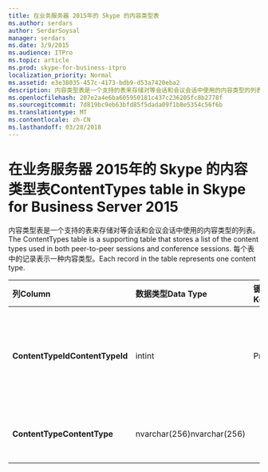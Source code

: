 ```yaml
---
title: 在业务服务器 2015年的 Skype 的内容类型表
ms.author: serdars
author: SerdarSoysal
manager: serdars
ms.date: 3/9/2015
ms.audience: ITPro
ms.topic: article
ms.prod: skype-for-business-itpro
localization_priority: Normal
ms.assetid: e3e38035-457c-4173-bdb9-d53a7420eba2
description: 内容类型表是一个支持的表来存储对等会话和会议会话中使用的内容类型的列表。 每个表中的记录表示一种内容类型。
ms.openlocfilehash: 207e2a4e6ba605950181c437c236205fc8b2778f
ms.sourcegitcommit: 7d819bc9eb63bfd85f5dada09f1b8e5354c56f6b
ms.translationtype: MT
ms.contentlocale: zh-CN
ms.lasthandoff: 03/28/2018
---
```

# <a name="contenttypes-table-in-skype-for-business-server-2015"></a><span data-ttu-id="1a525-104">在业务服务器 2015年的 Skype 的内容类型表</span><span class="sxs-lookup"><span data-stu-id="1a525-104">ContentTypes table in Skype for Business Server 2015</span></span>
 
<span data-ttu-id="1a525-105">内容类型表是一个支持的表来存储对等会话和会议会话中使用的内容类型的列表。</span><span class="sxs-lookup"><span data-stu-id="1a525-105">The ContentTypes table is a supporting table that stores a list of the content types used in both peer-to-peer sessions and conference sessions.</span></span> <span data-ttu-id="1a525-106">每个表中的记录表示一种内容类型。</span><span class="sxs-lookup"><span data-stu-id="1a525-106">Each record in the table represents one content type.</span></span>
  
|<span data-ttu-id="1a525-107">**列**</span><span class="sxs-lookup"><span data-stu-id="1a525-107">**Column**</span></span>|<span data-ttu-id="1a525-108">**数据类型**</span><span class="sxs-lookup"><span data-stu-id="1a525-108">**Data Type**</span></span>|<span data-ttu-id="1a525-109">**键/索引**</span><span class="sxs-lookup"><span data-stu-id="1a525-109">**Key/Index**</span></span>|<span data-ttu-id="1a525-110">**详细信息**</span><span class="sxs-lookup"><span data-stu-id="1a525-110">**Details**</span></span>|
|:-----|:-----|:-----|:-----|
|<span data-ttu-id="1a525-111">**ContentTypeId**</span><span class="sxs-lookup"><span data-stu-id="1a525-111">**ContentTypeId**</span></span> <br/> |<span data-ttu-id="1a525-112">int</span><span class="sxs-lookup"><span data-stu-id="1a525-112">int</span></span>  <br/> |<span data-ttu-id="1a525-113">Primary</span><span class="sxs-lookup"><span data-stu-id="1a525-113">Primary</span></span>  <br/> |<span data-ttu-id="1a525-114">标识内容类型的唯一编号。</span><span class="sxs-lookup"><span data-stu-id="1a525-114">Unique number identifying the content type.</span></span>  <br/> |
|<span data-ttu-id="1a525-115">**ContentType**</span><span class="sxs-lookup"><span data-stu-id="1a525-115">**ContentType**</span></span> <br/> |<span data-ttu-id="1a525-116">nvarchar(256)</span><span class="sxs-lookup"><span data-stu-id="1a525-116">nvarchar(256)</span></span>  <br/> ||<span data-ttu-id="1a525-117">内容类型名称。</span><span class="sxs-lookup"><span data-stu-id="1a525-117">Content type name.</span></span>  <br/> |
   

